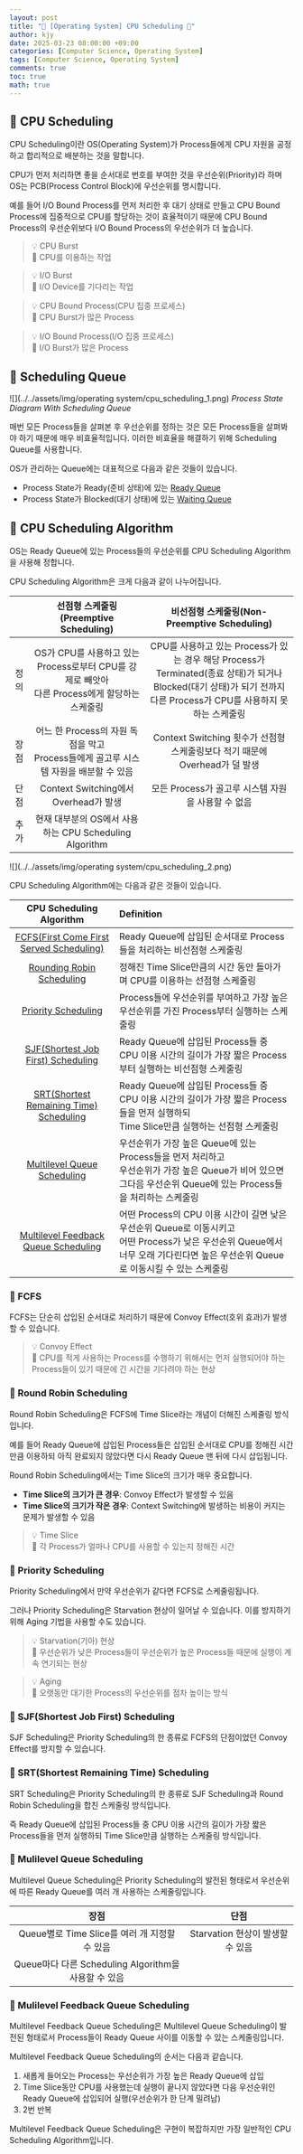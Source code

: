 ```yaml
---
layout: post
title: "💾 [Operating System] CPU Scheduling 💾"
author: kjy
date: 2025-03-23 08:00:00 +09:00
categories: [Computer Science, Operating System]
tags: [Computer Science, Operating System]
comments: true
toc: true
math: true
---
```


## 💾 CPU Scheduling

CPU Scheduling이란 OS(Operating System)가 Process들에게 CPU 자원을 공정하고 합리적으로 배분하는 것을 말합니다.

CPU가 먼저 처리하면 좋을 순서대로 번호를 부여한 것을 우선순위(Priority)라 하며 OS는 PCB(Process Control Block)에 우선순위를 명시합니다.

예를 들어 I/O Bound Process를 먼저 처리한 후 대기 상태로 만들고 CPU Bound Process에 집중적으로 CPU를 할당하는 것이 효율적이기 때문에 CPU Bound Process의 우선순위보다 I/O Bound Process의 우선순위가 더 높습니다.

> 💡 CPU Burst  
> 📢 CPU를 이용하는 작업

> 💡 I/O Burst  
> 📢 I/O Device를 기다리는 작업

> 💡 CPU Bound Process(CPU 집중 프로세스)  
> 📢 CPU Burst가 많은 Process

> 💡 I/O Bound Process(I/O 집중 프로세스)  
> 📢 I/O Burst가 많은 Process

## 💾 Scheduling Queue

![](../../assets/img/operating system/cpu_scheduling_1.png)
_Process State Diagram With Scheduling Queue_

매번 모든 Process들을 살펴본 후 우선순위를 정하는 것은 모든 Process들을 살펴봐야 하기 때문에 매우 비효율적입니다. 이러한 비효율을 해결하기 위해 Scheduling Queue를 사용합니다.

OS가 관리하는 Queue에는 대표적으로 다음과 같은 것들이 있습니다.

- Process State가 Ready(준비 상태)에 있는 <u>Ready Queue</u>
- Process State가 Blocked(대기 상태)에 있는 <u>Waiting Queue</u>

## 💾 CPU Scheduling Algorithm

OS는 Ready Queue에 있는 Process들의 우선순위를 CPU Scheduling Algorithm을 사용해 정합니다.

CPU Scheduling Algorithm은 크게 다음과 같이 나누어집니다.

|      |                               선점형 스케줄링(Preemptive Scheduling)                                |                                                                비선점형 스케줄링(Non-Preemptive Scheduling)                                                                |
| :--: | :-------------------------------------------------------------------------------------------------: | :------------------------------------------------------------------------------------------------------------------------------------------------------------------------: |
| 정의 | OS가 CPU를 사용하고 있는 Process로부터 CPU를 강제로 빼앗아 <br/> 다른 Process에게 할당하는 스케줄링 | CPU를 사용하고 있는 Process가 있는 경우 해당 Process가 Terminated(종료 상태)가 되거나 <br/> Blocked(대기 상태)가 되기 전까지 다른 Process가 CPU를 사용하지 못하는 스케줄링 |
| 장점 |     어느 한 Process의 자원 독점을 막고 <br/> Process들에게 골고루 시스템 자원을 배분할 수 있음      |                                                Context Switching 횟수가 선점형 스케줄링보다 적기 때문에 Overhead가 덜 발생                                                 |
| 단점 |                                Context Switching에서 Overhead가 발생                                |                                                             모든 Process가 골고루 시스템 자원을 사용할 수 없음                                                             |
| 추가 |                       현재 대부분의 OS에서 사용하는 CPU Scheduling Algorithm                        |                                                                                                                                                                            |

![](../../assets/img/operating system/cpu_scheduling_2.png)

CPU Scheduling Algorithm에는 다음과 같은 것들이 있습니다.

|                              CPU Scheduling Algorithm                              | Definition                                                                                                                                                                             |
| :--------------------------------------------------------------------------------: | :------------------------------------------------------------------------------------------------------------------------------------------------------------------------------------- |
|                 [FCFS(First Come First Served Scheduling)](#-fcfs)                 | Ready Queue에 삽입된 순서대로 Process들을 처리하는 비선점형 스케줄링                                                                                                                   |
|               [Rounding Robin Scheduling](#-round-robin-scheduling)                | 정해진 Time Slice만큼의 시간 동안 돌아가며 CPU를 이용하는 선점형 스케줄링                                                                                                              |
|                    [Priority Scheduling](#-priority-scheduling)                    | Process들에 우선순위를 부여하고 가장 높은 우선순위를 가진 Process부터 실행하는 스케줄링                                                                                                |
|      [SJF(Shortest Job First) Scheduling](#-sjfshortest-job-first-scheduling)      | Ready Queue에 삽입된 Process들 중 CPU 이용 시간의 길이가 가장 짧은 Process부터 실행하는 비선점형 스케줄링                                                                              |
| [SRT(Shortest Remaining Time) Scheduling](#-srtshortest-remaining-time-scheduling) | Ready Queue에 삽입된 Process들 중 CPU 이용 시간의 길이가 가장 짧은 Process들을 먼저 실행하되 <br/> Time Slice만큼 실행하는 선점형 스케줄링                                             |
|            [Multilevel Queue Scheduling](#-mulilevel-queue-scheduling)             | 우선순위가 가장 높은 Queue에 있는 Process들을 먼저 처리하고 <br/> 우선순위가 가장 높은 Queue가 비어 있으면 그다음 우선순위 Queue에 있는 Process들을 처리하는 스케줄링                  |
|   [Multilevel Feedback Queue Scheduling](#-mulilevel-feedback-queue-scheduling)    | 어떤 Process의 CPU 이용 시간이 길면 낮은 우선순위 Queue로 이동시키고 <br/> 어떤 Process가 낮은 우선순위 Queue에서 너무 오래 기다린다면 높은 우선순위 Queue로 이동시킬 수 있는 스케줄링 |

### 💾 FCFS

FCFS는 단순히 삽입된 순서대로 처리하기 때문에 Convoy Effect(호위 효과)가 발생할 수 있습니다.

> 💡 Convoy Effect  
> 📢 CPU를 적게 사용하는 Process를 수행하기 위해서는 먼저 실행되어야 하는 Process들이 있기 때문에 긴 시간을 기다려야 하는 현상

### 💾 Round Robin Scheduling

Round Robin Scheduling은 FCFS에 Time Slice라는 개념이 더해진 스케줄링 방식입니다.

예를 들어 Ready Queue에 삽입된 Process들은 삽입된 순서대로 CPU를 정해진 시간만큼 이용하되 아직 완료되지 않았다면 다시 Ready Queue 맨 뒤에 다시 삽입됩니다.

Round Robin Scheduling에서는 Time Slice의 크기가 매우 중요합니다.

- **Time Slice의 크기가 큰 경우**: Convoy Effect가 발생할 수 있음
- **Time Slice의 크기가 작은 경우**: Context Switching에 발생하는 비용이 커지는 문제가 발생할 수 있음

> 💡 Time Slice  
> 📢 각 Process가 얼마나 CPU를 사용할 수 있는지 정해진 시간

### 💾 Priority Scheduling

Priority Scheduling에서 만약 우선순위가 같다면 FCFS로 스케줄링됩니다.

그러나 Priority Scheduling은 Starvation 현상이 일어날 수 있습니다. 이를 방지하기 위해 Aging 기법을 사용할 수도 있습니다.

> 💡 Starvation(기아) 현상  
> 📢 우선순위가 낮은 Process들이 우선순위가 높은 Process들 때문에 실행이 계속 연기되는 현상

> 💡 Aging  
> 📢 오랫동안 대기한 Process의 우선순위를 점차 높이는 방식

### 💾 SJF(Shortest Job First) Scheduling

SJF Scheduling은 Priority Scheduling의 한 종류로 FCFS의 단점이었던 Convoy Effect를 방지할 수 있습니다.

### 💾 SRT(Shortest Remaining Time) Scheduling

SRT Scheduling은 Priority Scheduling의 한 종류로 SJF Scheduling과 Round Robin Scheduling을 합친 스케줄링 방식입니다.

즉 Ready Queue에 삽입된 Process들 중 CPU 이용 시간의 길이가 가장 짧은 Process들을 먼저 실행하되 Time Slice만큼 실행하는 스케줄링 방식입니다.

### 💾 Mulilevel Queue Scheduling

Multilevel Queue Scheduling은 Priority Scheduling의 발전된 형태로서 우선순위에 따른 Ready Queue를 여러 개 사용하는 스케줄링입니다.

|                         장점                         |               단점               |
| :--------------------------------------------------: | :------------------------------: |
|    Queue별로 Time Slice를 여러 개 지정할 수 있음     | Starvation 현상이 발생할 수 있음 |
| Queue마다 다른 Scheduling Algorithm을 사용할 수 있음 |                                  |

### 💾 Mulilevel Feedback Queue Scheduling

Multilevel Feedback Queue Scheduling은 Multilevel Queue Scheduling이 발전된 형태로서 Process들이 Ready Queue 사이를 이동할 수 있는 스케줄링입니다.

Multilevel Feedback Queue Scheduling의 순서는 다음과 같습니다.

1. 새롭게 들어오는 Process는 우선순위가 가장 높은 Ready Queue에 삽입
2. Time Slice동안 CPU를 사용했는데 실행이 끝나지 않았다면 다음 우선순위인 Ready Queue에 삽입되어 실행(우선순위가 한 단계 밀려남)
3. $2$번 반복

Multilevel Feedback Queue Scheduling은 구현이 복잡하지만 가장 일반적인 CPU Scheduling Algorithm입니다.
